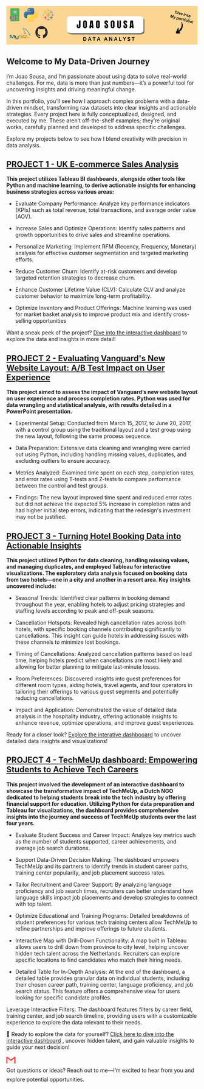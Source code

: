 ![Portfolio Banner](https://github.com/joaomvsousa/portfolio/raw/main/Dive%20into%20My%20portfolio!.png)

## Welcome to My Data-Driven Journey

I’m Joao Sousa, and I’m passionate about using data to solve real-world challenges. For me, data is more than just numbers—it’s a powerful tool for uncovering insights and driving meaningful change.

In this portfolio, you’ll see how I approach complex problems with a data-driven mindset, transforming raw datasets into clear insights and actionable strategies. Every project here is fully conceptualized, designed, and executed by me. These aren’t off-the-shelf examples; they’re original works, carefully planned and developed to address specific challenges.

Explore my projects below to see how I blend creativity with precision in data analysis.

## [PROJECT 1 - UK E-commerce Sales Analysis](https://github.com/joaomvsousa/UK-E-Commerce-Sales-Analysis)

**This project utilizes Tableau BI dashboards, alongside other tools like Python and machine learning, to derive actionable insights for enhancing business strategies across various areas:**

- Evaluate Company Performance: Analyze key performance indicators (KPIs) such as total revenue, total transactions, and average order value (AOV).
  
- Increase Sales and Optimize Operations: Identify sales patterns and growth opportunities to drive sales and streamline operations.
  
- Personalize Marketing: Implement RFM (Recency, Frequency, Monetary) analysis for effective customer segmentation and targeted marketing efforts.
  
- Reduce Customer Churn: Identify at-risk customers and develop targeted retention strategies to decrease churn.
  
- Enhance Customer Lifetime Value (CLV): Calculate CLV and analyze customer behavior to maximize long-term profitability.
  
- Optimize Inventory and Product Offerings: Machine learning was used for market basket analysis to improve product mix and identify cross-selling opportunities
  

Want a sneak peek of the project? [Dive into the interactive dashboard](https://public.tableau.com/views/RETAILSHOPANALYSIS/SALESDASHBOARD?%3Aembed=yes&%3AshowVizHome=no&%3Atoolbar=no&%3Atabs=no&%3Anoheader=yes#1) to explore the data and insights in more detail!

## [PROJECT 2 - Evaluating Vanguard's New Website Layout: A/B Test Impact on User Experience](https://github.com/joaomvsousa/Vanguard-A-B-Test-Experiment) 

**This project aimed to assess the impact of Vanguard’s new website layout on user experience and process completion rates. Python was used for data wrangling and statistical analysis, with results detailed in a PowerPoint presentation.**

- Experimental Setup: Conducted from March 15, 2017, to June 20, 2017, with a control group using the traditional layout and a test group using the new layout, following the same process sequence.
  
- Data Preparation: Extensive data cleaning and wrangling were carried out using Python, including handling missing values, duplicates, and excluding outliers to ensure accuracy.
   
- Metrics Analyzed: Examined time spent on each step, completion rates, and error rates using T-tests and Z-tests to compare performance between the control and test groups.
  
- Findings: The new layout improved time spent and reduced error rates but did not achieve the expected 5% increase in completion rates and had higher initial step errors, indicating that the redesign's investment may not be justified.

## [PROJECT 3 - Turning Hotel Booking Data into Actionable Insights](https://github.com/joaomvsousa/hotel-booking-analysis) 

**This project utilized Python for data cleaning, handling missing values, and managing duplicates, and employed Tableau for interactive visualizations. The exploratory data analysis focused on booking data from two hotels—one in a city and another in a resort area. Key insights uncovered include:**

- Seasonal Trends: Identified clear patterns in booking demand throughout the year, enabling hotels to adjust pricing strategies and staffing levels according to peak and off-peak seasons.
  
- Cancellation Hotspots: Revealed high cancellation rates across both hotels, with specific booking channels contributing significantly to cancellations. This insight can guide hotels in addressing issues with these channels to minimize lost bookings.
  
- Timing of Cancellations: Analyzed cancellation patterns based on lead time, helping hotels predict when cancellations are most likely and allowing for better planning to mitigate last-minute losses.
  
- Room Preferences: Discovered insights into guest preferences for different room types, aiding hotels, travel agents, and tour operators in tailoring their offerings to various guest segments and potentially reducing cancellations.
  
- Impact and Application: Demonstrated the value of detailed data analysis in the hospitality industry, offering actionable insights to enhance revenue, optimize operations, and improve guest experiences.

Ready for a closer look? [Explore the interative dashbooard](https://public.tableau.com/views/HotelBookingAnalysis_17221115210960/DashboardCity?:language=pt-BR&:embed=yes&:showVizHome=no&:toolbar=no&:tabs=no&:noheader=yes&:display_count=n&:origin=viz_share_link) to uncover detailed data insights and visualizations! 

## [PROJECT 4 - TechMeUp dashboard: Empowering Students to Achieve Tech Careers](https://public.tableau.com/views/TechmeUp/TechMeUp?:showVizHome=no&:embed=true&:toolbar=no) 

**This project involved the development of an interactive dashboard to showcase the transformative impact of TechMeUp, a Dutch NGO dedicated to helping students break into the tech industry by offering financial support for education. Utilizing Python for data preparation and Tableau for visualizations, the dashboard provides comprehensive insights into the journey and success of TechMeUp students over the last four years.** 

- Evaluate Student Success and Career Impact: Analyze key metrics such as the number of students supported, career achievements, and average job search durations.

 - Support Data-Driven Decision Making: The dashboard empowers TechMeUp and its partners to identify trends in student career paths, training center popularity, and job placement success rates.

- Tailor Recruitment and Career Support: By analyzing language proficiency and job search times, recruiters can better understand how language skills impact job placements and develop strategies to connect with top talent.

- Optimize Educational and Training Programs: Detailed breakdowns of student preferences for various tech training centers allow TechMeUp to refine partnerships and improve offerings to future students.

- Interactive Map with Drill-Down Functionality: A map built in Tableau allows users to drill down from province to city level, helping uncover hidden tech talent across the Netherlands. Recruiters can explore specific locations to find candidates who match their hiring needs.

- Detailed Table for In-Depth Analysis: At the end of the dashboard, a detailed table provides granular data on individual students, including their chosen career path, training center, language proficiency, and job search status. This feature offers a comprehensive view for users looking for specific candidate profiles.

Leverage Interactive Filters: The dashboard features filters by career field, training center, and job search timeline, providing users with a customizable experience to explore the data relevant to their needs.

🚀 Ready to explore the data for yourself? [Click here to dive into the interactive dashboard](https://public.tableau.com/views/TechmeUp/TechMeUp?:showVizHome=no&:embed=true&:toolbar=no) , uncover hidden talent, and gain valuable insights to guide your next decision!



<a href="mailto:joaomendesvideirasousa@gmail.com" style="display: inline-flex; align-items: center; text-decoration: none;">
  <img src="https://github.com/joaomvsousa/Portfolio/blob/main/Images/gmail.png" alt="Email Icon" style="width: 24px; height: 24px; margin-right: 8px;">
</a>
<span style="display: inline-block; vertical-align: middle; line-height: 24px;"> 
   Got questions or ideas? Reach out to me—I’m excited to hear from you and explore potential opportunities.
</span>



